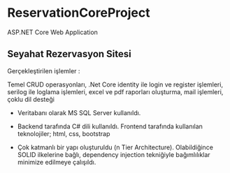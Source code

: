 # ReservationCoreProject
 ASP.NET Core Web Application

Seyahat Rezervasyon Sitesi
---------------------------------------------------
Gerçekleştirilen işlemler : 

Temel CRUD operasyonları, .Net Core identity ile login ve register işlemleri, serilog ile loglama işlemleri, excel ve pdf raporları oluşturma, mail işlemleri, çoklu dil desteği 

- Veritabanı olarak MS SQL Server kullanıldı.

- Backend tarafında C# dili kullanıldı. Frontend tarafında kullanılan teknolojiler; html, css, bootstrap

- Çok katmanlı bir yapı oluşturuldu (n Tier Architecture). Olabildiğince SOLID ilkelerine bağlı, dependency injection tekniğiyle bağımlılıklar minimize edilmeye çalışıldı. 
